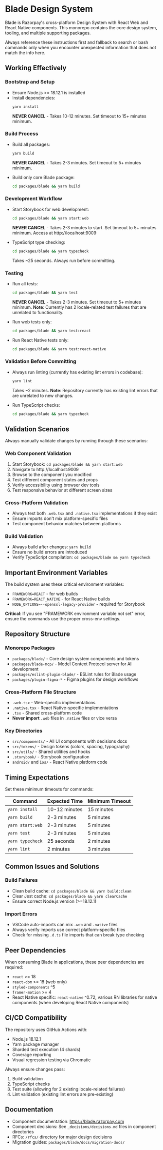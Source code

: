 # Blade Design System

Blade is Razorpay's cross-platform Design System with React Web and React Native components. This monorepo contains the core design system, tooling, and multiple supporting packages.

Always reference these instructions first and fallback to search or bash commands only when you encounter unexpected information that does not match the info here.

## Working Effectively

### Bootstrap and Setup
- Ensure Node.js >= 18.12.1 is installed
- Install dependencies:
  ```bash
  yarn install
  ```
  **NEVER CANCEL** - Takes 10-12 minutes. Set timeout to 15+ minutes minimum.

### Build Process
- Build all packages:
  ```bash
  yarn build
  ```
  **NEVER CANCEL** - Takes 2-3 minutes. Set timeout to 5+ minutes minimum.

- Build only core Blade package:
  ```bash
  cd packages/blade && yarn build
  ```

### Development Workflow
- Start Storybook for web development:
  ```bash
  cd packages/blade && yarn start:web
  ```
  **NEVER CANCEL** - Takes 2-3 minutes to start. Set timeout to 5+ minutes minimum.
  Access at http://localhost:9009

- TypeScript type checking:
  ```bash
  cd packages/blade && yarn typecheck
  ```
  Takes ~25 seconds. Always run before committing.

### Testing
- Run all tests:
  ```bash
  cd packages/blade && yarn test
  ```
  **NEVER CANCEL** - Takes 2-3 minutes. Set timeout to 5+ minutes minimum.
  **Note**: Currently has 2 locale-related test failures that are unrelated to functionality.

- Run web tests only:
  ```bash
  cd packages/blade && yarn test:react
  ```

- Run React Native tests only:
  ```bash
  cd packages/blade && yarn test:react-native
  ```

### Validation Before Committing
- Always run linting (currently has existing lint errors in codebase):
  ```bash
  yarn lint
  ```
  Takes ~2 minutes. **Note**: Repository currently has existing lint errors that are unrelated to new changes.

- Run TypeScript checks:
  ```bash
  cd packages/blade && yarn typecheck
  ```



## Validation Scenarios

Always manually validate changes by running through these scenarios:

### Web Component Validation
1. Start Storybook: `cd packages/blade && yarn start:web`
2. Navigate to http://localhost:9009
3. Browse to the component you modified
4. Test different component states and props
5. Verify accessibility using browser dev tools
6. Test responsive behavior at different screen sizes

### Cross-Platform Validation
- Always test both `.web.tsx` and `.native.tsx` implementations if they exist
- Ensure imports don't mix platform-specific files
- Test component behavior matches between platforms

### Build Validation
- Always build after changes: `yarn build`
- Ensure no build errors are introduced
- Verify TypeScript compilation: `cd packages/blade && yarn typecheck`

## Important Environment Variables

The build system uses these critical environment variables:
- `FRAMEWORK=REACT` - for web builds
- `FRAMEWORK=REACT_NATIVE` - for React Native builds
- `NODE_OPTIONS=--openssl-legacy-provider` - required for Storybook

**Critical**: If you see "FRAMEWORK environment variable not set" error, ensure the commands use the proper cross-env settings.

## Repository Structure

### Monorepo Packages
- `packages/blade/` - Core design system components and tokens
- `packages/blade-mcp/` - Model Context Protocol server for AI development
- `packages/eslint-plugin-blade/` - ESLint rules for Blade usage
- `packages/plugin-figma-*` - Figma plugins for design workflows

### Cross-Platform File Structure
- `.web.tsx` - Web-specific implementations
- `.native.tsx` - React Native-specific implementations  
- `.tsx` - Shared cross-platform code
- **Never import** `.web` files in `.native` files or vice versa

### Key Directories
- `src/components/` - All UI components with decisions docs
- `src/tokens/` - Design tokens (colors, spacing, typography)
- `src/utils/` - Shared utilities and hooks
- `.storybook/` - Storybook configuration
- `android/` and `ios/` - React Native platform code

## Timing Expectations

Set these minimum timeouts for commands:

| Command | Expected Time | Minimum Timeout |
|---------|---------------|-----------------|
| `yarn install` | 10-12 minutes | 15 minutes |
| `yarn build` | 2-3 minutes | 5 minutes |
| `yarn start:web` | 2-3 minutes | 5 minutes |
| `yarn test` | 2-3 minutes | 5 minutes |
| `yarn typecheck` | 25 seconds | 2 minutes |
| `yarn lint` | 2 minutes | 3 minutes |

## Common Issues and Solutions

### Build Failures
- Clean build cache: `cd packages/blade && yarn build:clean`
- Clear Jest cache: `cd packages/blade && yarn clearCache`
- Ensure correct Node.js version (>=18.12.1)



### Import Errors
- VSCode auto-imports can mix `.web` and `.native` files
- Always verify imports use correct platform-specific files
- Check for missing `.d.ts` file imports that can break type checking

## Peer Dependencies

When consuming Blade in applications, these peer dependencies are required:
- `react` >= 18
- `react-dom` >= 18 (web only)
- `styled-components` ^5
- `framer-motion` >= 4
- React Native specific: `react-native` ^0.72, various RN libraries for native components (when developing React Native components)

## CI/CD Compatibility

The repository uses GitHub Actions with:
- Node.js 18.12.1
- Yarn package manager
- Sharded test execution (4 shards)
- Coverage reporting
- Visual regression testing via Chromatic

Always ensure changes pass:
1. Build validation
2. TypeScript checks  
3. Test suite (allowing for 2 existing locale-related failures)
4. Lint validation (existing lint errors are pre-existing)

## Documentation

- Component documentation: https://blade.razorpay.com
- Component decisions: See `_decisions/decisions.md` files in component directories
- RFCs: `/rfcs/` directory for major design decisions
- Migration guides: `packages/blade/docs/migration-docs/`
